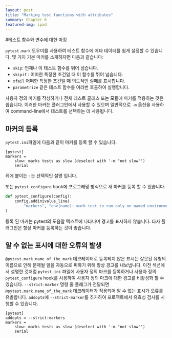 ```yaml
---
layout: post
title: "Marking test functions with attributes"
summary: Chapter 6
featured-img: ipad
---
```


#테스트 함수와 변수에 대한 마킹

`pytest.mark` 도우미를 사용하여 테스트 함수에 메타 데이터를 쉽게 설정할 수 있습니다. 몇 가지 기본 마커를 소개하자면 다음과 같습니다:
- `skip`: 언제나 이 테스트 함수를 뛰어 넘습니다.
- `skipif` : 어떠한 특정한 조건일 때 이 함수를 뛰어 넘습니다.
- `xfail` 어떠한 특정한 조건일 때 의도적인 실패를 표시합니다.
- `parametrize` 같은 테스트 함수를 여러번 호출하여 실행합니다.

사용자 정의 마커를 작성하거나 전체 테스트 클래스 또는 모듈에 마커를 적용하는 것은 쉽습니다. 이러한 마커는 플러그인에서 사용할 수 있으며 일반적으로 `-m` 옵션을 사용하여 command-line에서 테스트를 선택하는 데 사용됩니다.

마커의 등록
---
`pytest.ini`파일에 다음과 같이 마커를 등록 할 수 있습니다.
```
[pytest]
markers =
	slow: marks tests as slow (deselect with '-m "not slow"')
	serial
```
뒤에 붙이는 : 는 선택적인 설명 입니다.

또는 `pytest_configure` hook에 프로그래밍 방식으로 새 마커를 등록 할 수 있습니다.
```python
def pytest_configure(config):
	config.addinivalue_line(
		"markers", "env(name): mark test to run only on named environment"
)
```
등록 된 마커는 pytest의 도움말 텍스트에 나타나며 경고를 표시하지 않습니다. 타사 플러그인은 항상 마커를 등록하는 것이 좋습니다.


알 수 없는 표시에 대한 오류의 발생
---
`@pytest.mark.name_of_the_mark` 데코레이터로 등록되지 않은 표시는 잘못된 유형의 이름으로 인해 문제될 일을 자동으로 피하기 위해 항상 경고를 내보냅니다. 이전 섹션에서 설명한 것처럼 `pytest.ini` 파일에 사용자 정의 마크를 등록하거나 사용자 정의 `pytest_configure` hook를 사용하여 사용자 정의 마크에 대한 경고를 비활성화 할 수 있습니다.
`--strict-marker` 명령 줄 플래그가 전달되면 `@pytest.mark.name_of_the_mark` 데코레이터가 적용되어 알 수 없는 표시가 오류를 유발합니다. `addopts`에 `--strict-marker`를 추가하여 프로젝트에서 유효성 검사를 시행할 수 있습니다.
```
[pytest]
addopts = --strict-markers
markers =
	slow: marks tests as slow (deselect with '-m "not slow"')
	serial
```

